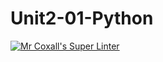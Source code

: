 # Unit2-01-Python
[![Mr Coxall's Super Linter](https://github.com/ICS3U-Programming-TamerZ/Unit2-01-Python/workflows/Mr%20Coxall's%20Super%20Linter/badge.svg)](https://github.com/ICS3U-Programming-TamerZ/Unit2-01-Python/actions/)
